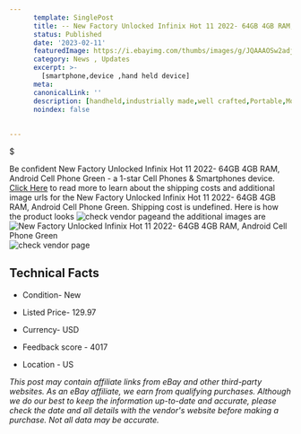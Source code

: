 ```yaml
---
      template: SinglePost
      title: -- New Factory Unlocked Infinix Hot 11 2022- 64GB 4GB RAM, Android Cell Phone Green
      status: Published
      date: '2023-02-11'
      featuredImage: https://i.ebayimg.com/thumbs/images/g/JQAAAOSw2adjENdI/s-l225.jpg
      category: News , Updates
      excerpt: >-
        [smartphone,device ,hand held device]
      meta:
      canonicalLink: ''
      description: [handheld,industrially made,well crafted,Portable,Mobile,Compact,Convenient,Lightweight,Maneuverable,Man-portable,Miniature,Carriable,Hand-held,Light,Holdable,Transportable,Mobile device,Pocket-sized,On-the-go,Wireless,Cordless,Compact size,Convenient size, smartphone,device ,hand held device]
      noindex: false
      
        
---
```

$

Be confident New Factory Unlocked Infinix Hot 11 2022- 64GB 4GB RAM, Android Cell Phone Green - a 1-star Cell Phones & Smartphones device. [Click Here](https://www.ebay.com/itm/225145571886?hash=item346bb8ca2e%3Ag%3AJQAAAOSw2adjENdI&mkevt=1&mkcid=1&mkrid=711-53200-19255-0&campid=%253CePNCampaignId%253E&customid=%253CreferenceId%253E&toolid=10049) to read more to learn about the shipping costs and additional image urls for the New Factory Unlocked Infinix Hot 11 2022- 64GB 4GB RAM, Android Cell Phone Green. Shipping cost is undefined. Here is how the product looks ![check vendor page](https://i.ebayimg.com/thumbs/images/g/JQAAAOSw2adjENdI/s-l225.jpg)and the additional images are![New Factory Unlocked Infinix Hot 11 2022- 64GB 4GB RAM, Android Cell Phone Green](https://i.ebayimg.com/images/g/JQAAAOSw2adjENdI/s-l500.jpg)![check vendor page](https://origin-galleryplus.ebayimg.com/ws/web/225145571886_2_0_1/225x225.jpg,https://origin-galleryplus.ebayimg.com/ws/web/225145571886_3_0_1/225x225.jpg,https://origin-galleryplus.ebayimg.com/ws/web/225145571886_4_0_1/225x225.jpg,https://origin-galleryplus.ebayimg.com/ws/web/225145571886_5_0_1/225x225.jpg,https://origin-galleryplus.ebayimg.com/ws/web/225145571886_6_0_1/225x225.jpg)



 ## Technical Facts 



     
      

 - Condition- New 


      

 - Listed Price- 129.97 


      

 - Currency- USD 


      

 - Feedback score - 4017 


      

 - Location - US 


      
      

 *_This post may contain affiliate links from eBay and other third-party websites. As an eBay affiliate, we earn from qualifying purchases. Although we do our best to keep the information up-to-date and accurate, please check the date and all details with the vendor's website before making a purchase. Not all data may be accurate._*






